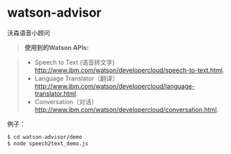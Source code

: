# watson-advisor

沃森语音小顾问

> **使用到的Watson APIs:**

> - Speech to Text (语音转文字) http://www.ibm.com/watson/developercloud/speech-to-text.html.
> - Language Translator（翻译） http://www.ibm.com/watson/developercloud/language-translator.html.
> - Conversation（对话） http://www.ibm.com/watson/developercloud/conversation.html.

例子：
```sh
$ cd watson-advisor/demo
$ node speech2text_demo.js
```

